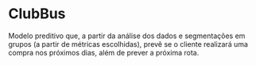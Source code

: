 # ClubBus


Modelo preditivo que, a partir da análise dos dados e segmentações em grupos (a partir de métricas escolhidas), prevê se o cliente realizará uma compra nos próximos dias, além de prever a próxima rota.
